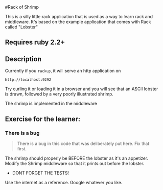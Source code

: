 #Rack of Shrimp

This is a silly little rack application that is used as a way to learn
rack and middleware. It's based on the example application that comes
with Rack called "Lobster"

## Requires ruby 2.2+

## Description
Currently if you `rackup`, it will serve an http application on

```
http://localhost:9292
```

Try curling it or loading it in a browser and you will see that an ASCII
lobster is drawn, followed by a very poorly illustrated shrimp.

The shrimp is implemented in the middleware

## Exercise for the learner:

### There is a bug

> There is a bug in this code that was deliberately put here.  Fix that
> first.

The shrimp should properly be BEFORE the lobster as it's an appetizer.
Modify the Shrimp middleware so that it prints out before the lobster.

* DONT FORGET THE TESTS!

Use the internet as a reference. Google whatever you like.



